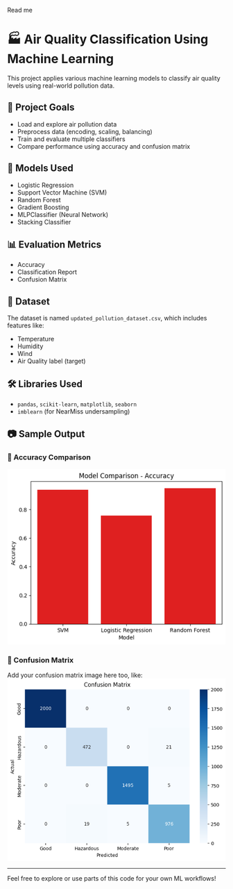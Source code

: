 Read me 
# 🏭 Air Quality Classification Using Machine Learning

This project applies various machine learning models to classify air quality levels using real-world pollution data.

## 📌 Project Goals
- Load and explore air pollution data
- Preprocess data (encoding, scaling, balancing)
- Train and evaluate multiple classifiers
- Compare performance using accuracy and confusion matrix

## 🧪 Models Used
- Logistic Regression
- Support Vector Machine (SVM)
- Random Forest
- Gradient Boosting
- MLPClassifier (Neural Network)
- Stacking Classifier

## 📊 Evaluation Metrics
- Accuracy
- Classification Report
- Confusion Matrix

## 📁 Dataset
The dataset is named `updated_pollution_dataset.csv`, which includes features like:
- Temperature
- Humidity
- Wind
- Air Quality label (target)


## 🛠️ Libraries Used
- `pandas`, `scikit-learn`, `matplotlib`, `seaborn`
- `imblearn` (for NearMiss undersampling)

## 📷 Sample Output

### 🔹 Accuracy Comparison
![Model Accuracy](accuracy_comparison.png)

### 🔹 Confusion Matrix
Add your confusion matrix image here too, like:
![Confusion Matrix](confusion_matrix.png)

---

Feel free to explore or use parts of this code for your own ML workflows!

